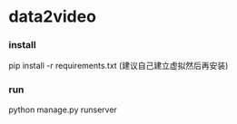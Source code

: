 # data2video

### install
pip install -r requirements.txt
(建议自己建立虚拟然后再安装)

### run
python manage.py runserver